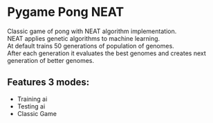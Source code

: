 # Pygame Pong NEAT

Classic game of pong with NEAT algorithm implementation. \
NEAT applies genetic algorithms to machine learning. \
At default trains 50 generations of population of genomes. \
After each generation it evaluates the best genomes and creates next generation of better genomes.

## Features 3 modes:
* Training ai
* Testing ai
* Classic Game